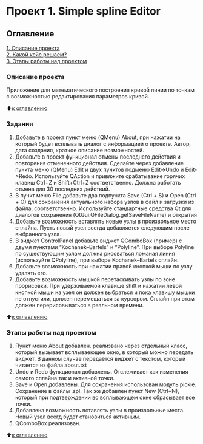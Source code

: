 # Проект 1. Simple spline Editor

## Оглавление  
[1. Описание проекта](README.md#Описание-проекта)  
[2. Какой кейс решаем?](README.md#Задания)  
[3. Этапы работы над проектом](README.md#Этапы-работы-над-проектом)  

### Описание проекта    
Приложение для математического построения кривой линии по точкам с возможностью редактирования параметров кривой.

:arrow_up:[к оглавлению](README.md#Оглавление)


### Задания    
1. Добавьте в проект пункт меню (QMenu) About, при нажатии на который будет всплывать диалог с информацией о проекте. Автор, дата создания, краткое описание возможностей.
2. Добавьте в проект функционал отмены последнего действия и повторения отмененного действия. Сделайте через добавление пункта меню (QMenu) Edit и двух пунктов подменю Edit->Undo и Edit->Redo. Используйте QAction и привяжите срабатывание горячих клавиш Ctrl+Z и Shift+Ctrl+Z соответственно. Должна работать отмена для 30 последних действий.
3. В пункт меню File добавьте два подпункта Save (Ctrl + S) и Open (Ctrl + O) для сохранения актуального набора узлов в файл и загрузки из файла, соответственно. Используйте стандартные средства Qt для диалогов сохранения (QtGui.QFileDialog.getSaveFileName) и открытия
4. Добавьте возможность вставлять новые узлы в произвольное место сплайна. Пусть новый узел всегда добавляется следующим после выбранного узла.
5. В виджет ControlPanel добавьте виджет QComboBox (пример) с двумя пунктами “Kochanek–Bartels” и “Polyline”. При выборе Polyline по существующим узлам должна рисоваться ломаная линия (используйте QPolyline), при выборе Kochanek–Bartels сплайн.
6. Добавьте возможность при нажатии правой кнопкой мыши по узлу удалять его.
7. Добавьте возможность мышкой перетаскивать узлы по зоне прорисовки. При удерживаемой клавише shift и нажатии левой кнопкой мыши на узел он должен выбраться и пока клавишу мышки не отпустили, должен перемещаться за курсором. Сплайн при этом должен перерисовываться в реальном времени. 

:arrow_up:[к оглавлению](README.md#Оглавление)


### Этапы работы над проектом  
1. Пункт меню About добавлен. реализвано через отдельный класс, который вызывает всплываеющее окно, в который можно передать виджет. В данном случае передаётся виджет с текстом, который читается из файла about.txt
2. Undo и Redo функционал добавлены. Отслеживает как изменения самого сплайна так и активной точки.
3. Save и Open добавлены. Для сохранения использован модуль pickle. Сохранение в файлы .spl. Так же добавлен пункт New (Ctrl+N), который при подтверждении во всплывающем окне сбрасывает все точки. 
4. Добавлена возможность вставлять узлы в произвольные места. Новый узел всегд будет становиться активным.
5. QComboBox реализован.

:arrow_up:[к оглавлению](README.md#Оглавление)